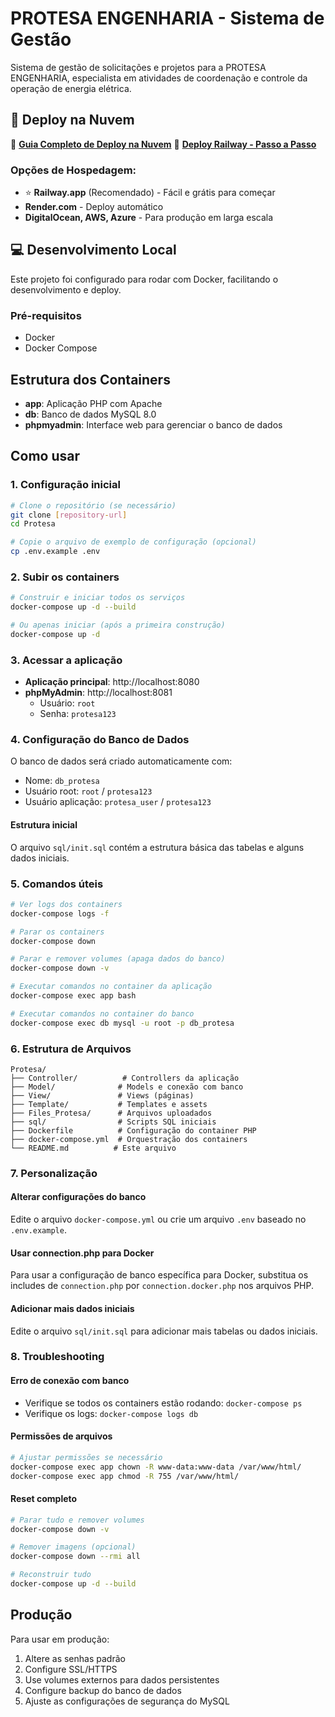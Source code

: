 # PROTESA ENGENHARIA - Sistema de Gestão

Sistema de gestão de solicitações e projetos para a PROTESA ENGENHARIA, especialista em atividades de coordenação e controle da operação de energia elétrica.

## 🚀 Deploy na Nuvem

📖 **[Guia Completo de Deploy na Nuvem](DEPLOY_CLOUD.md)**
📖 **[Deploy Railway - Passo a Passo](DEPLOY_RAILWAY.md)**

### Opções de Hospedagem:
- ⭐ **Railway.app** (Recomendado) - Fácil e grátis para começar
- **Render.com** - Deploy automático
- **DigitalOcean, AWS, Azure** - Para produção em larga escala

## 💻 Desenvolvimento Local

Este projeto foi configurado para rodar com Docker, facilitando o desenvolvimento e deploy.

### Pré-requisitos

- Docker
- Docker Compose

## Estrutura dos Containers

- **app**: Aplicação PHP com Apache
- **db**: Banco de dados MySQL 8.0
- **phpmyadmin**: Interface web para gerenciar o banco de dados

## Como usar

### 1. Configuração inicial

```bash
# Clone o repositório (se necessário)
git clone [repository-url]
cd Protesa

# Copie o arquivo de exemplo de configuração (opcional)
cp .env.example .env
```

### 2. Subir os containers

```bash
# Construir e iniciar todos os serviços
docker-compose up -d --build

# Ou apenas iniciar (após a primeira construção)
docker-compose up -d
```

### 3. Acessar a aplicação

- **Aplicação principal**: http://localhost:8080
- **phpMyAdmin**: http://localhost:8081
  - Usuário: `root`
  - Senha: `protesa123`

### 4. Configuração do Banco de Dados

O banco de dados será criado automaticamente com:
- Nome: `db_protesa`
- Usuário root: `root` / `protesa123`
- Usuário aplicação: `protesa_user` / `protesa123`

#### Estrutura inicial

O arquivo `sql/init.sql` contém a estrutura básica das tabelas e alguns dados iniciais.

### 5. Comandos úteis

```bash
# Ver logs dos containers
docker-compose logs -f

# Parar os containers
docker-compose down

# Parar e remover volumes (apaga dados do banco)
docker-compose down -v

# Executar comandos no container da aplicação
docker-compose exec app bash

# Executar comandos no container do banco
docker-compose exec db mysql -u root -p db_protesa
```

### 6. Estrutura de Arquivos

```
Protesa/
├── Controller/          # Controllers da aplicação
├── Model/              # Models e conexão com banco
├── View/               # Views (páginas)
├── Template/           # Templates e assets
├── Files_Protesa/      # Arquivos uploadados
├── sql/                # Scripts SQL iniciais
├── Dockerfile          # Configuração do container PHP
├── docker-compose.yml  # Orquestração dos containers
└── README.md          # Este arquivo
```

### 7. Personalização

#### Alterar configurações do banco

Edite o arquivo `docker-compose.yml` ou crie um arquivo `.env` baseado no `.env.example`.

#### Usar connection.php para Docker

Para usar a configuração de banco específica para Docker, substitua os includes de `connection.php` por `connection.docker.php` nos arquivos PHP.

#### Adicionar mais dados iniciais

Edite o arquivo `sql/init.sql` para adicionar mais tabelas ou dados iniciais.

### 8. Troubleshooting

#### Erro de conexão com banco
- Verifique se todos os containers estão rodando: `docker-compose ps`
- Verifique os logs: `docker-compose logs db`

#### Permissões de arquivos
```bash
# Ajustar permissões se necessário
docker-compose exec app chown -R www-data:www-data /var/www/html/
docker-compose exec app chmod -R 755 /var/www/html/
```

#### Reset completo
```bash
# Parar tudo e remover volumes
docker-compose down -v

# Remover imagens (opcional)
docker-compose down --rmi all

# Reconstruir tudo
docker-compose up -d --build
```

## Produção

Para usar em produção:

1. Altere as senhas padrão
2. Configure SSL/HTTPS
3. Use volumes externos para dados persistentes
4. Configure backup do banco de dados
5. Ajuste as configurações de segurança do MySQL
